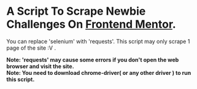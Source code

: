 # A Script To Scrape Newbie Challenges On [Frontend Mentor](https://frontendmentor.io/challenges).

You can replace 'selenium' with 'requests'.
This script may only scrape 1 page of the site :V .

**Note: 'requests' may cause some errors if you don't open the web browser and visit the site.**<br>
**Note: You need to download chrome-driver( or any other driver ) to run this script.**
